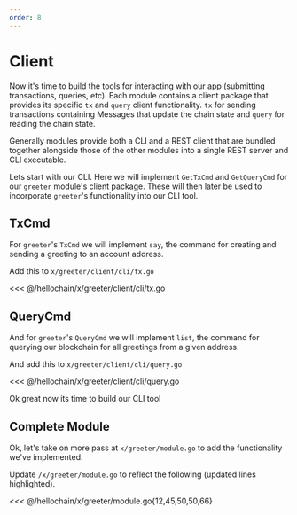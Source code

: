 ```yaml
---
order: 8
---
```


# Client

Now it's time to build the tools for interacting with our app (submitting
transactions, queries, etc). Each module contains a client package that
provides its specific `tx` and `query` client functionality. `tx` for sending transactions containing Messages that update the chain state and `query` for reading the chain state. 

Generally modules provide both a CLI and a REST client  that are bundled together alongside those of the other modules into a single REST server and CLI executable.


Lets start with our CLI. Here we will implement `GetTxCmd` and `GetQueryCmd` for our `greeter`
module's client package. These will then later be used to incorporate
`greeter`'s functionality into our CLI tool.

## TxCmd

For `greeter`'s `TxCmd` we will implement `say`, the command for creating and
sending a greeting to an account address.

Add this to `x/greeter/client/cli/tx.go`

<<< @/hellochain/x/greeter/client/cli/tx.go

## QueryCmd

And for `greeter`'s `QueryCmd` we will implement `list`, the command for
querying our blockchain for all greetings from a given address.

And add this to `x/greeter/client/cli/query.go`

<<< @/hellochain/x/greeter/client/cli/query.go

Ok great now its time to build our CLI tool

## Complete Module

Ok, let's take on more pass at `x/greeter/module.go` to add the functionality
we've implemented.

Update `/x/greeter/module.go` to reflect the following (updated lines
highlighted).

<<< @/hellochain/x/greeter/module.go{12,45,50,50,66}
